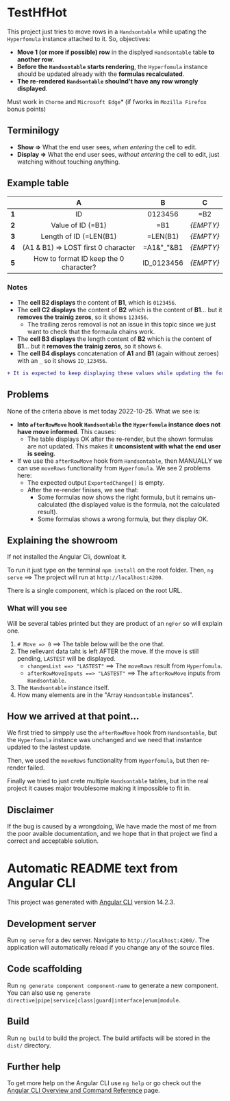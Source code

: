 # TestHfHot

This project just tries to move rows in a `Handsontable` while upating the `Hyperfomula` instance attached to it. So, objectives:
* **Move 1 (or more if possible) row** in the displyed `Handsontable` table **to another row**.
* **Before the `Handsontable` starts rendering**, the `Hyperfomula` instance should be updated already with the **formulas recalculated**.
* **The re-rendered `Handsontable` shoulnd't have any row wrongly displayed**.

Must work in `Chorme` and `Microsoft Edge`* (if fworks in `Mozilla Firefox` bonus points)

## Terminilogy
* **Show =>** What the end user sees, *when entering* the cell to edit.
* **Display =>** What the end user sees, *without entering* the cell to edit, just watching without touching anything.

## Example table

|  | A | B | C |
| :---: | :---: | :---: | :---: |
| **1** | ID  | 0123456 | =B2 | 
| **2** | Value of ID (=B1)  | =B1  | *{EMPTY}* |
| **3** | Length of ID (=LEN(B1) | =LEN(B1) | *{EMPTY}* |
| **4** | (A1 & B1) => LOST first 0 character | =A1&"_"&B1 | *{EMPTY}* |
| **5** | How to format ID keep the 0 character? | ID_0123456 | *{EMPTY}* |

### Notes
* The **cell B2 displays** the content of **B1**, which is `0123456`.
* The **cell C2 displays** the content of **B2** which is the content of **B1**... but it **removes the trainig zeros**, so it shows `123456`.
    * The trailing zeros removal is not an issue in this topic since we just want to check that the formaula chains work.
* The **cell B3 displays** the length content of **B2** which is the content of **B1**... but it **removes the trainig zeros**, so it shows `6`.
* The **cell B4 displays** concatenation of **A1** and **B1** (again without zeroes) with an `_` so it shows `ID_123456`.

```diff
+ It is expected to keep displaying these values while updating the formula correctly while moving.
```

## Problems

None of the criteria above is met today 2022-10-25. What we see is:
* **Into `afterRowMove` hook `Handsontable` the `Hyperfomula` instance does not have move informed**. This causes:
    * The table displays OK after the re-render, but the shown formulas are not updated. This makes it **unconsistent with what the end user is seeing**.
* If we use the `afterRowMove` hook from `Handsontable`, then MANUALLY we can use `moveRows` functionality from `Hyperfomula`. We see 2 problems here:
    * The expected output `ExportedChange[]` is empty.
    * After the re-render finises, we see that:
        * Some formulas now shows the right formula, but it remains un-calculated (the displayed value is the formula, not the calculated result).
        * Some formulas shows a wrong formula, but they display OK.

## Explaining the showroom

If not installed the Angular Cli, downloat it.

To run it just type on the terminal `npm install` on the root folder. Then, `ng serve` ==> The project will run at `http://localhost:4200`.

There is a single component, which is placed on the root URL.

### What will you see

Will be several tables printed but they are product of an `ngFor` so will explain one.

1. `# Move => 0` ==> The table below will be the one that.
2. The rellevant data taht is left AFTER the move. If the move is still pending, `LASTEST` will be displayed.
    * `changesList ==> "LASTEST"` ==> The `moveRows` result from `Hyperfomula`.
    * `afterRowMoveInputs ==> "LASTEST"` ==> The `afterRowMove` inputs from `Handsontable`.
3. The `Handsontable` instance itself.
4. How many elements are in the "Array `Handsontable` instances".

## How we arrived at that point...

We first tried to simpply use the `afterRowMove` hook from `Handsontable`, but the `Hyperfomula` instance was unchanged and we need that instantce updated to the lastest update.

Then, we used the `moveRows` functionality from `Hyperfomula`, but then re-render failed.

Finally we tried to just crete multiple `Handsontable` tables, but in the real project it causes major troublesome making it impossible to fit in.

## Disclaimer

If the bug is caused by a wrongdoing, We have made the most of me from the poor avaible documentation, and we hope that in that project we find a correct and acceptable solution.

# Automatic README text from Angular CLI

This project was generated with [Angular CLI](https://github.com/angular/angular-cli) version 14.2.3.

## Development server

Run `ng serve` for a dev server. Navigate to `http://localhost:4200/`. The application will automatically reload if you change any of the source files.

## Code scaffolding

Run `ng generate component component-name` to generate a new component. You can also use `ng generate directive|pipe|service|class|guard|interface|enum|module`.

## Build

Run `ng build` to build the project. The build artifacts will be stored in the `dist/` directory.

## Further help

To get more help on the Angular CLI use `ng help` or go check out the [Angular CLI Overview and Command Reference](https://angular.io/cli) page.